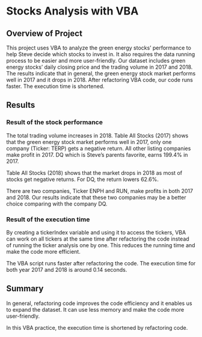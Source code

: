 # Stocks Analysis with VBA

## Overview of Project

This project uses VBA to analyze the green energy stocks’ performance to help Steve decide which stocks to invest in. It also requires the data running process to be easier and more user-friendly. Our dataset includes green energy stocks’ daily closing price and the trading volume in 2017 and 2018. The results indicate that in general, the green energy stock market performs well in 2017 and it drops in 2018. After refactoring VBA code, our code runs faster. The execution time is shortened.

## Results

### Result of the stock performance

The total trading volume increases in 2018. Table All Stocks (2017) shows that the green energy stock market performs well in 2017, only one company (Ticker: TERP) gets a negative return. All other listing companies make profit in 2017. DQ which is Steve’s parents favorite, earns 199.4% in 2017. 

Table All Stocks (2018) shows that the market drops in 2018 as most of stocks get negative returns. For DQ, the return lowers 62.6%. 

There are two companies, Ticker ENPH and RUN, make profits in both 2017 and 2018. Our results indicate that these two companies may be a better choice comparing with the company DQ.

### Result of the execution time

By creating a tickerIndex variable and using it to access the tickers, VBA can work on all tickers at the same time after refactoring the code instead of running the ticker analysis one by one. This reduces the running time and make the code more efficient.

The VBA script runs faster after refactoring the code. The execution time for both year 2017 and 2018 is around 0.14 seconds.

## Summary

In general, refactoring code improves the code efficiency and it enables us to expand the dataset. It can use less memory and make the code more user-friendly.

In this VBA practice, the execution time is shortened by refactoring code.
